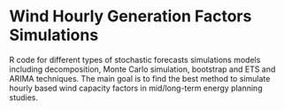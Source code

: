 # Wind Hourly Generation Factors Simulations 
R code for different types of stochastic forecasts simulations models including decomposition, Monte Carlo simulation, bootstrap and ETS and ARIMA techniques. The main goal is to find the best method to simulate hourly based wind capacity factors in mid/long-term energy planning studies. 
